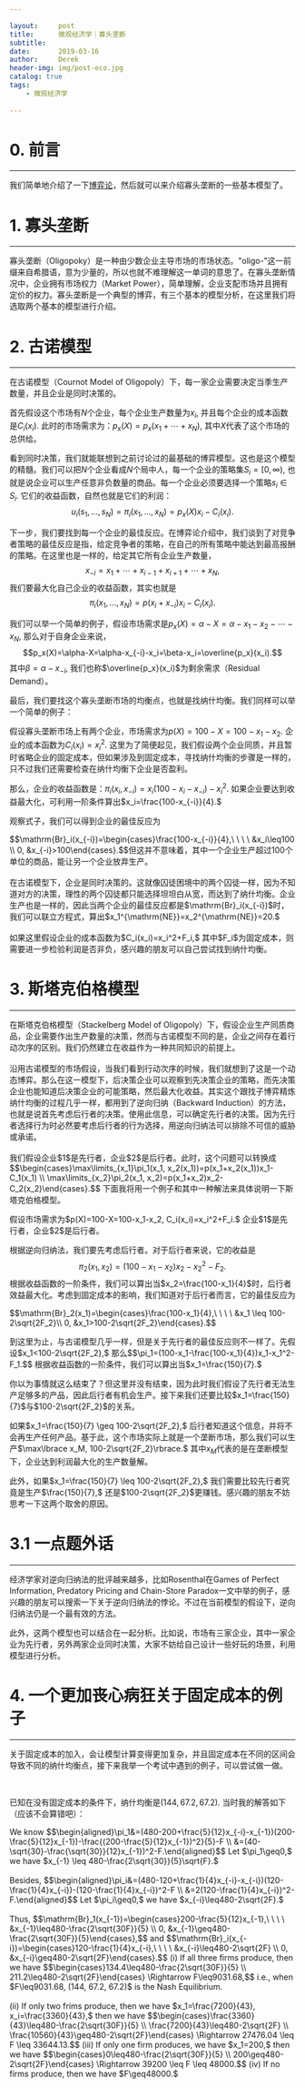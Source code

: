```yaml
---

layout:     post
title:      微观经济学｜寡头垄断
subtitle:   
date:       2019-03-16
author:     Derek
header-img: img/post-eco.jpg
catalog: true
tags:
    - 微观经济学
    
---
```


# 0. 前言
***
我们简单地介绍了一下<a href="https://derek-blog.com/2019/03/10/1/">博弈论</a>，然后就可以来介绍寡头垄断的一些基本模型了。

# 1. 寡头垄断
***
寡头垄断（Oligopoky）是一种由少数企业主导市场的市场状态。"oligo-"这一前缀来自希腊语，意为少量的，所以也就不难理解这一单词的意思了。在寡头垄断情况中，企业拥有市场权力（Market Power），简单理解，企业支配市场并且拥有定价的权力。寡头垄断是一个典型的博弈，有三个基本的模型分析，在这里我们将选取两个基本的模型进行介绍。

# 2. 古诺模型
***
在古诺模型（Cournot Model of Oligopoly）下，每一家企业需要决定当季生产数量，并且企业是同时决策的。

首先假设这个市场有$N$个企业，每个企业生产数量为$x_i,$ 并且每个企业的成本函数是$C_i(x_i).$ 此时的市场需求为：$p_x(X)=p_x(x_1+\cdots+x_N),$ 其中$X$代表了这个市场的总供给。

看到同时决策，我们就能联想到之前讨论过的最基础的博弈模型。这也是这个模型的精髓。我们可以把$N$个企业看成$N$个局中人，每一个企业的策略集$S_i=[0, \infty),$ 也就是说企业可以生产任意非负数量的商品。每一个企业必须要选择一个策略$s_i \in S_i.$ 它们的收益函数，自然也就是它们的利润：$$u_i(s_1, ..., s_N)=\pi_i(x_1, ..., x_N)=p_x(X)x_i-C_i(x_i).$$

下一步，我们要找到每一个企业的最佳反应。在博弈论介绍中，我们谈到了对竞争者策略的最佳反应是指，给定竞争者的策略，在自己的所有策略中能达到最高报酬的策略。在这里也是一样的，给定其它所有企业生产数量，$$x_{-i}=x_1+\cdots+x_{i-1}+x_{i+1}+\cdots+x_N,$$ 我们要最大化自己企业的收益函数，其实也就是$$\pi_i(x_1, ..., x_N)=p(x_i+x_{-i})x_i-C_i(x_i).$$

我们可以举一个简单的例子，假设市场需求是$p_x(X)=\alpha-X=\alpha-x_1-x_2-\cdots-x_N,$ 那么对于自身企业来说，$$p_x(X)=\alpha-X=\alpha-x_{-i}-x_i=\beta-x_i=\overline{p_x}(x_i).$$ 其中$\beta=\alpha-x_{-i},$ 我们也称$\overline{p_x}(x_i)$为剩余需求（Residual Demand）。

最后，我们要找这个寡头垄断市场的均衡点，也就是找纳什均衡。我们同样可以举一个简单的例子：

假设寡头垄断市场上有两个企业，市场需求为$p(X)=100-X=100-x_1-x_2.$ 企业的成本函数为$C_i(x_i)=x_i^2.$ 这里为了简便起见，我们假设两个企业同质，并且暂时省略企业的固定成本，但如果涉及到固定成本，寻找纳什均衡的步骤是一样的，只不过我们还需要检查在纳什均衡下企业是否盈利。

那么，企业的收益函数是：$\pi_i(x_i, x_{-i})=x_i(100-x_i-x_{-i})-x_i^2.$ 如果企业要达到收益最大化，可利用一阶条件算出$x_i=\frac{100-x_{-i}}{4}.$

观察式子，我们可以得到企业的最佳反应为
<body>
<p>
$$\mathrm{Br}_i(x_{-i})=\begin{cases}\frac{100-x_{-i}}{4},\ \ \ \ &x_i\leq100 \\ 0, &x_{-i}>100\end{cases}.$$但这并不意味着，其中一个企业生产超过100个单位的商品，能让另一个企业放弃生产。
<br>
<br>
在古诺模型下，企业是同时决策的。这就像囚徒困境中的两个囚徒一样，因为不知道对方的决策，理性的两个囚徒都只能选择坦坦白从宽，而达到了纳什均衡。企业生产也是一样的，因此当两个企业的最佳反应都是$\mathrm{Br}_i(x_{-i})$时，我们可以联立方程式，算出$x_1^{\mathrm{NE}}=x_2^{\mathrm{NE}}=20.$
<br>
<br>
如果这里假设企业的成本函数为$C_i(x_i)=x_i^2+F_i,$ 其中$F_i$为固定成本，则需要进一步检验利润是否非负，感兴趣的朋友可以自己尝试找到纳什均衡。
</p>
</body>

# 3. 斯塔克伯格模型
***
<body>
<p>
在斯塔克伯格模型（Stackelberg Model of Oligopoly）下，假设企业生产同质商品，企业需要作出生产数量的决策，然而与古诺模型不同的是，企业之间存在着行动次序的区别。我们仍然建立在收益作为一种共同知识的前提上。
<br>
<br>
沿用古诺模型的市场假设，当我们看到行动次序的时候，我们就想到了这是一个动态博弈。那么在这一模型下，后决策企业可以观察到先决策企业的策略，而先决策企业也能知道后决策企业的可能策略，然后最大化收益。其实这个跟找子博弈精炼纳什均衡的过程几乎一样，都用到了逆向归纳（Backward Induction）的方法，也就是说首先考虑后行者的决策。使用此信息，可以确定先行者的决策。因为先行者选择行为时必然要考虑后行者的行为选择，用逆向归纳法可以排除不可信的威胁或承诺。
<br>
<br>
我们假设企业$1$是先行者，企业$2$是后行者。此时，这个问题可以转换成$$\begin{cases}\max\limits_{x_1}\pi_1(x_1, x_2(x_1))=p(x_1+x_2(x_1))x_1-C_1(x_1) \\ \max\limits_{x_2}\pi_2(x_1, x_2)=p(x_1+x_2)x_2-C_2(x_2)\end{cases}.$$
下面我将用一个例子和其中一种解法来具体说明一下斯塔克伯格模型。
</p>
</body>
假设市场需求为$p(X)=100-X=100-x_1-x_2, C_i(x_i)=x_i^2+F_i.$ 企业$1$是先行者，企业$2$是后行者。

根据逆向归纳法，我们要先考虑后行者。对于后行者来说，它的收益是$$\pi_2(x_1, x_2)=(100-x_1-x_2)x_2-x_2^2-F_2.$$ 根据收益函数的一阶条件，我们可以算出当$x_2=\frac{100-x_1}{4}$时，后行者效益最大化。考虑到固定成本的影响，我们知道对于后行者而言，它的最佳反应为
<body>
<p>
$$\mathrm{Br}_2(x_1)=\begin{cases}\frac{100-x_1}{4},\ \ \ \ &x_1 \leq 100-2\sqrt{2F_2}\\ 0, &x_1>100-2\sqrt{2F_2}\end{cases}.$$
</p>
</body>
到这里为止，与古诺模型几乎一样，但是关于先行者的最佳反应则不一样了。先假设$x_1<100-2\sqrt{2F_2},$ 那么$$\pi_1=(100-x_1-\frac{100-x_1}{4})x_1-x_1^2-F_1.$$ 根据收益函数的一阶条件，我们可以算出当$x_1=\frac{150}{7}.$

<center>
    <img style="rgba(34,36,38,.08)"
    src="https://i.loli.net/2019/05/12/5cd78800edd02.jpg" alt>
</center>

你以为事情就这么结束了？但这里并没有结束，因为此时我们假设了先行者无法生产足够多的产品，因此后行者有机会生产。接下来我们还要比较$x_1=\frac{150}{7}$与$100-2\sqrt{2F_2}$的关系。

如果$x_1=\frac{150}{7} \geq 100-2\sqrt{2F_2},$ 后行者知道这个信息，并将不会再生产任何产品。基于此，这个市场实际上就是一个垄断市场，那么我们可以生产$\max\lbrace x_M, 100-2\sqrt{2F_2}\rbrace.$ 其中$x_M$代表的是在垄断模型下，企业达到利润最大化的生产数量解。

此外，如果$x_1=\frac{150}{7} \leq 100-2\sqrt{2F_2},$ 我们需要比较先行者究竟是生产$\frac{150}{7},$ 还是$100-2\sqrt{2F_2}$更赚钱。感兴趣的朋友不妨思考一下这两个取舍的原因。

# 3.1 一点题外话
***
经济学家对逆向归纳法的批评越来越多，比如Rosenthal在Games of Perfect Information, Predatory Pricing and Chain-Store Paradox一文中举的例子，感兴趣的朋友可以搜索一下关于逆向归纳法的悖论。不过在当前模型的假设下，逆向归纳法仍是一个最有效的方法。

此外，这两个模型也可以结合在一起分析。比如说，市场有三家企业，其中一家企业为先行者，另外两家企业同时决策，大家不妨给自己设计一些好玩的场景，利用模型进行分析。

# 4. 一个更加丧心病狂关于固定成本的例子
***
关于固定成本的加入，会让模型计算变得更加复杂，并且固定成本在不同的区间会导致不同的纳什均衡点，接下来我举一个考试中遇到的例子，可以尝试做一做。

<center>
    <img style="rgba(34,36,38,.08)"
    src="https://i.loli.net/2019/05/12/5cd78747cb8f6.jpg" alt>
    <img style="rgba(34,36,38,.08)"
    src="https://i.loli.net/2019/05/12/5cd78747e3c3c.jpg" alt>
</center>

已知在没有固定成本的条件下，纳什均衡是$(144, 67.2, 67.2).$ 当时我的解答如下（应该不会算错吧）：

<body>
<p>
We know $$\begin{aligned}\pi_1&=(480-200+\frac{5}{12}x_{-i}-x_{-1})(200-\frac{5}{12}x_{-1})-\frac{(200-\frac{5}{12}x_{-1})^2}{5}-F \\ &=(40-\sqrt{30}-\frac{\sqrt{30}}{12}x_{-1})^2-F.\end{aligned}$$
Let $\pi_1\geq0,$ we have $x_{-1} \leq 480-\frac{2\sqrt{30}}{5}\sqrt{F}.$
<br>
<br>
Besides, $$\begin{aligned}\pi_i&=(480-120+\frac{1}{4}x_{-i}-x_{-i})(120-\frac{1}{4}x_{-i})-(120-\frac{1}{4}x_{-i})^2-F \\ &=2(120-\frac{1}{4}x_{-i})^2-F.\end{aligned}$$
Let $\pi_i\geq0,$ we have $x_{-i}\leq480-2\sqrt{2F}.$
<br>
<br>
Thus, $$\mathrm{Br}_1(x_{-1})=\begin{cases}200-\frac{5}{12}x_{-1},\ \ \ \ &x_{-1}\leq480-\frac{2\sqrt{30F}}{5} \\ 0, &x_{-1}\geq480-\frac{2\sqrt{30F}}{5}\end{cases},$$
and $$\mathrm{Br}_i(x_{-i})=\begin{cases}120-\frac{1}{4}x_{-i},\ \ \ \ &x_{-i}\leq480-2\sqrt{2F} \\ 0, &x_{-i}\geq480-2\sqrt{2F}\end{cases}.$$
(i) If all three firms produce, then we have $$\begin{cases}134.4\leq480-\frac{2\sqrt{30F}}{5} \\ 211.2\leq480-2\sqrt{2F}\end{cases} \Rightarrow F\leq9031.68,$$ i.e., when $F\leq9031.68, (144, 67.2, 67.2)$ is the Nash Equilibrium.
<br>
<br>
(ii) If only two frims produce, then we have $x_1=\frac{7200}{43}, x_i=\frac{3360}{43},$ then we have $$\begin{cases}\frac{3360}{43}\leq480-\frac{2\sqrt{30F}}{5} \\ \frac{7200}{43}\leq480-2\sqrt{2F} \\ \frac{10560}{43}\geq480-2\sqrt{2F}\end{cases} \Rightarrow 27476.04 \leq F \leq 33644.13.$$
(iii) If only one firm produces, we have $x_1=200,$ then we have $$\begin{cases}0\leq480-\frac{2\sqrt{30F}}{5} \\ 200\geq480-2\sqrt{2F}\end{cases} \Rightarrow 39200 \leq F \leq 48000.$$
(iv) If no firms produce, then we have $F\geq48000.$
</p>
</body
